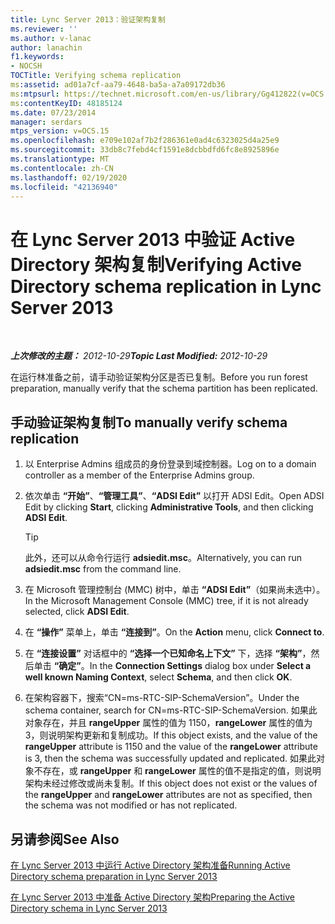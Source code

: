 ```yaml
---
title: Lync Server 2013：验证架构复制
ms.reviewer: ''
ms.author: v-lanac
author: lanachin
f1.keywords:
- NOCSH
TOCTitle: Verifying schema replication
ms:assetid: ad01a7cf-aa79-4648-ba5a-a7a09172db36
ms:mtpsurl: https://technet.microsoft.com/en-us/library/Gg412822(v=OCS.15)
ms:contentKeyID: 48185124
ms.date: 07/23/2014
manager: serdars
mtps_version: v=OCS.15
ms.openlocfilehash: e709e102af7b2f286361e0ad4c6323025d4a25e9
ms.sourcegitcommit: 33db8c7febd4cf1591e8dcbbdfd6fc8e8925896e
ms.translationtype: MT
ms.contentlocale: zh-CN
ms.lasthandoff: 02/19/2020
ms.locfileid: "42136940"
---
```

<div data-xmlns="http://www.w3.org/1999/xhtml">

<div class="topic" data-xmlns="http://www.w3.org/1999/xhtml" data-msxsl="urn:schemas-microsoft-com:xslt" data-cs="http://msdn.microsoft.com/">

<div data-asp="https://msdn2.microsoft.com/asp">

# <a name="verifying-active-directory-schema-replication-in-lync-server-2013"></a><span data-ttu-id="edb88-102">在 Lync Server 2013 中验证 Active Directory 架构复制</span><span class="sxs-lookup"><span data-stu-id="edb88-102">Verifying Active Directory schema replication in Lync Server 2013</span></span>

</div>

<div id="mainSection">

<div id="mainBody">

<span> </span>

<span data-ttu-id="edb88-103">_**上次修改的主题：** 2012-10-29_</span><span class="sxs-lookup"><span data-stu-id="edb88-103">_**Topic Last Modified:** 2012-10-29_</span></span>

<span data-ttu-id="edb88-104">在运行林准备之前，请手动验证架构分区是否已复制。</span><span class="sxs-lookup"><span data-stu-id="edb88-104">Before you run forest preparation, manually verify that the schema partition has been replicated.</span></span>

<div>

## <a name="to-manually-verify-schema-replication"></a><span data-ttu-id="edb88-105">手动验证架构复制</span><span class="sxs-lookup"><span data-stu-id="edb88-105">To manually verify schema replication</span></span>

1.  <span data-ttu-id="edb88-106">以 Enterprise Admins 组成员的身份登录到域控制器。</span><span class="sxs-lookup"><span data-stu-id="edb88-106">Log on to a domain controller as a member of the Enterprise Admins group.</span></span>

2.  <span data-ttu-id="edb88-107">依次单击 **“开始”**、**“管理工具”**、**“ADSI Edit”** 以打开 ADSI Edit。</span><span class="sxs-lookup"><span data-stu-id="edb88-107">Open ADSI Edit by clicking **Start**, clicking **Administrative Tools**, and then clicking **ADSI Edit**.</span></span>
    
    <div>
    

    > [!TIP]  
    > <span data-ttu-id="edb88-108">此外，还可以从命令行运行 <STRONG>adsiedit.msc</STRONG>。</span><span class="sxs-lookup"><span data-stu-id="edb88-108">Alternatively, you can run <STRONG>adsiedit.msc</STRONG> from the command line.</span></span>

    
    </div>

3.  <span data-ttu-id="edb88-109">在 Microsoft 管理控制台 (MMC) 树中，单击 **“ADSI Edit”**（如果尚未选中）。</span><span class="sxs-lookup"><span data-stu-id="edb88-109">In the Microsoft Management Console (MMC) tree, if it is not already selected, click **ADSI Edit**.</span></span>

4.  <span data-ttu-id="edb88-110">在 **“操作”** 菜单上，单击 **“连接到”**。</span><span class="sxs-lookup"><span data-stu-id="edb88-110">On the **Action** menu, click **Connect to**.</span></span>

5.  <span data-ttu-id="edb88-111">在 **“连接设置”** 对话框中的 **“选择一个已知命名上下文”** 下，选择 **“架构”**，然后单击 **“确定”**。</span><span class="sxs-lookup"><span data-stu-id="edb88-111">In the **Connection Settings** dialog box under **Select a well known Naming Context**, select **Schema**, and then click **OK**.</span></span>

6.  <span data-ttu-id="edb88-112">在架构容器下，搜索“CN=ms-RTC-SIP-SchemaVersion”。</span><span class="sxs-lookup"><span data-stu-id="edb88-112">Under the schema container, search for CN=ms-RTC-SIP-SchemaVersion.</span></span> <span data-ttu-id="edb88-113">如果此对象存在，并且 **rangeUpper** 属性的值为 1150，**rangeLower** 属性的值为 3，则说明架构更新和复制成功。</span><span class="sxs-lookup"><span data-stu-id="edb88-113">If this object exists, and the value of the **rangeUpper** attribute is 1150 and the value of the **rangeLower** attribute is 3, then the schema was successfully updated and replicated.</span></span> <span data-ttu-id="edb88-114">如果此对象不存在，或 **rangeUpper** 和 **rangeLower** 属性的值不是指定的值，则说明架构未经过修改或尚未复制。</span><span class="sxs-lookup"><span data-stu-id="edb88-114">If this object does not exist or the values of the **rangeUpper** and **rangeLower** attributes are not as specified, then the schema was not modified or has not replicated.</span></span>

</div>

<div>

## <a name="see-also"></a><span data-ttu-id="edb88-115">另请参阅</span><span class="sxs-lookup"><span data-stu-id="edb88-115">See Also</span></span>


[<span data-ttu-id="edb88-116">在 Lync Server 2013 中运行 Active Directory 架构准备</span><span class="sxs-lookup"><span data-stu-id="edb88-116">Running Active Directory schema preparation in Lync Server 2013</span></span>](lync-server-2013-running-schema-preparation.md)  


[<span data-ttu-id="edb88-117">在 Lync Server 2013 中准备 Active Directory 架构</span><span class="sxs-lookup"><span data-stu-id="edb88-117">Preparing the Active Directory schema in Lync Server 2013</span></span>](lync-server-2013-preparing-the-active-directory-schema.md)  
  

</div>

</div>

<span> </span>

</div>

</div>

</div>

